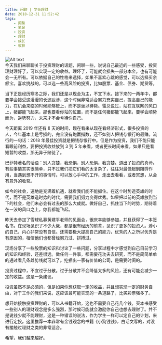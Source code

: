 ```yaml
---
title: 闲聊 | 学会理财
date: 2018-12-31 11:52:42
tags:
	- 闲聊
	- 笔记
	- 投资
	- 理财
	- 成长
	- 收获
---
```

![Alt text](/images/inverstnote.jpeg)  
今天我们来聊聊关于投资理财的话题，闲聊一些，说说自己最近的一些感受，投资理财理好了，可以实现一定的收益。理坏了，可能就会损失一部分本金，也有可能会一无所有。可以依据自己的性格来选择，如果不喜欢心跳的感觉，可以选择买余额宝。喜欢挑战的，可以选一些高风险的投资，比如股票、基金、债券、期货等。
<!-- more --> 

当下正是经历寒冬之际，我们还是以现金为主，不宜下水。接下来的一两年中，都要学会接受这漫漫的长途跋涉，这个时候非常适合努力充实自己，提高自己的能力，在机会来临的时候能够赶上，而不是坐以待毙。雷总说过，站在互联网的风口上，猪都能飞起来，那也要看你站的位置，而不是任何猪都能飞起来，要学会顺势而为，逆势努力，未来才不会亏待你自己。
   
今天距离 2019 年还有 8 天的时间，现在看来从现在看经济形式，很多投资的人，今年基本上是亏损的，完全没有跑赢指数，还不如别人把钱存银行的最赚。流行的一句话：2018 年最佳投资就是把钱存银行中。但是作为投资，我们不能只能看眼前利益，要把投资收益放到 3 到 5 年来看，或者更长时间来看，如果只是看短暂的收益，那无异于赌徒了。

巴菲特著名的话语：别人贪婪，我恐惧，别人恐惧，我贪婪。道出了投资的真谛。有些事情其实很简单，只不过我们把它们看的太复杂了，往往对最佳起到阻碍作用，当遇到想不开的事情时，可以放心手中的工作，走出去看看，或者冥想，从会有意外的收获。

如今的社会，遍地是充满着机遇，就看我们能不能抓住。在这个时势造英雄的时代，而不是英雄造时势的时代，需要我们努力变得优秀。如果把以前的英雄放到当下的社会，他们未必会有过去的那么大成就。做好自己，抓住当下的时势，期待着在一波的风口之上，你我都能飞起。

昨天去参加了雪球私募黄建平老师的见面会，很庆幸能够参加，并且获得了一本签名书。在现场见识了不少大佬，都是很有经历的前辈，见识了更多的投资人。渺小的自己，内心非常没有自信。还需要极大提高自己的能力，优秀的人之所以优秀是有原因的，相信他们也都曾经努力过、拼搏过。

现场分享了一些股票的知识和讨论了一些问题，分享过程中才感觉到自己目前学习的知识和经验，还差很远。做任何一件事，都需要花功夫去研究，而不是简简单单的通过看几条趋势线就可以了。挖掘出一家有价值的公司，是需要时间的。

投资过程中，不宜过于分散。过于分散并不会降低太多的风险，还有可能会减少一定的收益。这是一条建议。

投资虽然不是必须的，但是如果你想获取一定的收益，并且想实现一定的财务自由，对于工作的我们来说，这应该最可能实现的一条道路了，比买彩票强多了。

想开始接触投资理财的，可以从书籍开始，这也不需要自己花几个钱，买本书感受一些别人的理财观念是多么强烈，那时候可能就会激励你自己也想去理财了。并不是说钱少就不能理财，这是一种错误的说法，作为学生一样可以定自己的计划，来进行定投。这里推荐一本非常有金钱观念的书籍《小狗钱钱》，白话文写的，对没有接触过理财之类的非常适合。

希望，我们越来越好。